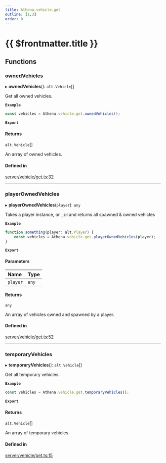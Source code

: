 ```yaml
---
title: Athena.vehicle.get
outline: [1,3]
order: 0
---
```


# {{ $frontmatter.title }}


## Functions

### ownedVehicles

▸ **ownedVehicles**(): `alt.Vehicle`[]

Get all owned vehicles.

**`Example`**

```ts
const vehicles = Athena.vehicle.get.ownedVehicles();
```

**`Export`**

#### Returns

`alt.Vehicle`[]

An array of owned vehicles.

#### Defined in

[server/vehicle/get.ts:32](https://github.com/Stuyk/altv-athena/blob/9c488f0/src/core/server/vehicle/get.ts#L32)

___

### playerOwnedVehicles

▸ **playerOwnedVehicles**(`player`): `any`

Takes a player instance, or `_id` and returns all spawned & owned vehicles

**`Example`**

```ts
function something(player: alt.Player) {
    const vehicles = Athena.vehicle.get.playerOwnedVehicles(player);
}
```

**`Export`**

#### Parameters

| Name | Type |
| :------ | :------ |
| `player` | `any` |

#### Returns

`any`

An array of vehicles owned and spawned by a player.

#### Defined in

[server/vehicle/get.ts:52](https://github.com/Stuyk/altv-athena/blob/9c488f0/src/core/server/vehicle/get.ts#L52)

___

### temporaryVehicles

▸ **temporaryVehicles**(): `alt.Vehicle`[]

Get all temporary vehicles.

**`Example`**

```ts
const vehicles = Athena.vehicle.get.temporaryVehicles();
```

**`Export`**

#### Returns

`alt.Vehicle`[]

An array of temporary vehicles.

#### Defined in

[server/vehicle/get.ts:15](https://github.com/Stuyk/altv-athena/blob/9c488f0/src/core/server/vehicle/get.ts#L15)
